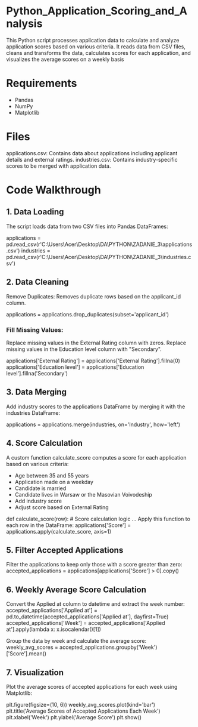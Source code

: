# Python_Application_Scoring_and_Analysis
This Python script processes application data to calculate and analyze application scores based on various criteria. It reads data from CSV files, cleans and transforms the data, calculates scores for each application, and visualizes the average scores on a weekly basis

# Requirements
- Pandas
- NumPy
- Matplotlib

# Files
applications.csv: Contains data about applications including applicant details and external ratings.
industries.csv: Contains industry-specific scores to be merged with application data.

# Code Walkthrough
## 1. Data Loading
The script loads data from two CSV files into Pandas DataFrames:

applications = pd.read_csv(r'C:\Users\Acer\Desktop\DA\PYTHON\ZADANIE_3\applications.csv')
industries = pd.read_csv(r'C:\Users\Acer\Desktop\DA\PYTHON\ZADANIE_3\industries.csv')

## 2. Data Cleaning
Remove Duplicates: Removes duplicate rows based on the applicant_id column.

applications = applications.drop_duplicates(subset='applicant_id')

### Fill Missing Values:

Replace missing values in the External Rating column with zeros.
Replace missing values in the Education level column with "Secondary".

applications['External Rating'] = applications['External Rating'].fillna(0)
applications['Education level'] = applications['Education level'].fillna('Secondary')

## 3. Data Merging
Add industry scores to the applications DataFrame by merging it with the industries DataFrame:

applications = applications.merge(industries, on='Industry', how='left')

## 4. Score Calculation
A custom function calculate_score computes a score for each application based on various criteria:

- Age between 35 and 55 years
- Application made on a weekday
- Candidate is married
- Candidate lives in Warsaw or the Masovian Voivodeship
- Add industry score
- Adjust score based on External Rating

def calculate_score(row):
    # Score calculation logic
    ...
Apply this function to each row in the DataFrame:
applications['Score'] = applications.apply(calculate_score, axis=1)

## 5. Filter Accepted Applications
Filter the applications to keep only those with a score greater than zero:
accepted_applications = applications[applications['Score'] > 0].copy()

## 6. Weekly Average Score Calculation
Convert the Applied at column to datetime and extract the week number:
accepted_applications['Applied at'] = pd.to_datetime(accepted_applications['Applied at'], dayfirst=True)
accepted_applications['Week'] = accepted_applications['Applied at'].apply(lambda x: x.isocalendar()[1])

Group the data by week and calculate the average score:
weekly_avg_scores = accepted_applications.groupby('Week')['Score'].mean()

## 7. Visualization
Plot the average scores of accepted applications for each week using Matplotlib:

plt.figure(figsize=(10, 6))
weekly_avg_scores.plot(kind='bar')
plt.title('Average Scores of Accepted Applications Each Week')
plt.xlabel('Week')
plt.ylabel('Average Score')
plt.show()

